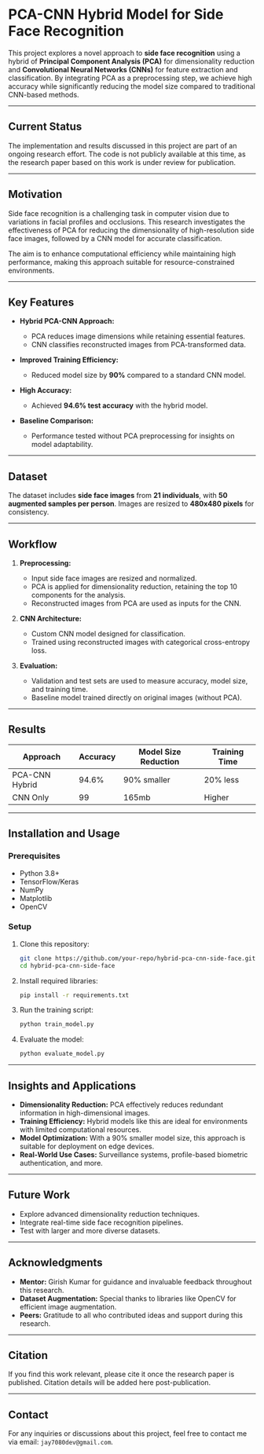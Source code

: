# PCA-CNN Hybrid Model for Side Face Recognition

This project explores a novel approach to **side face recognition** using a hybrid of **Principal Component Analysis (PCA)** for dimensionality reduction and **Convolutional Neural Networks (CNNs)** for feature extraction and classification. By integrating PCA as a preprocessing step, we achieve high accuracy while significantly reducing the model size compared to traditional CNN-based methods.

---

## Current Status
The implementation and results discussed in this project are part of an ongoing research effort. The code is not publicly available at this time, as the research paper based on this work is under review for publication.

---

## Motivation

Side face recognition is a challenging task in computer vision due to variations in facial profiles and occlusions. This research investigates the effectiveness of PCA for reducing the dimensionality of high-resolution side face images, followed by a CNN model for accurate classification. 

The aim is to enhance computational efficiency while maintaining high performance, making this approach suitable for resource-constrained environments.

---

## Key Features

- **Hybrid PCA-CNN Approach:** 
  - PCA reduces image dimensions while retaining essential features.
  - CNN classifies reconstructed images from PCA-transformed data.
  
- **Improved Training Efficiency:**
  - Reduced model size by **90%** compared to a standard CNN model.
  
- **High Accuracy:**
  - Achieved **94.6% test accuracy** with the hybrid model.

- **Baseline Comparison:**
  - Performance tested without PCA preprocessing for insights on model adaptability.

---

## Dataset

The dataset includes **side face images** from **21 individuals**, with **50 augmented samples per person**. Images are resized to **480x480 pixels** for consistency.

---

## Workflow

1. **Preprocessing:**
   - Input side face images are resized and normalized.
   - PCA is applied for dimensionality reduction, retaining the top 10 components for the analysis.
   - Reconstructed images from PCA are used as inputs for the CNN.

2. **CNN Architecture:**
   - Custom CNN model designed for classification.
   - Trained using reconstructed images with categorical cross-entropy loss.

3. **Evaluation:**
   - Validation and test sets are used to measure accuracy, model size, and training time.
   - Baseline model trained directly on original images (without PCA).

---

## Results

| Approach       | Accuracy | Model Size Reduction | Training Time |  
|----------------|----------|----------------------|---------------|  
| PCA-CNN Hybrid | 94.6%    | 90% smaller          | 20% less      |  
| CNN Only       | 99       | 165mb                | Higher        |  

---

## Installation and Usage

### Prerequisites

- Python 3.8+
- TensorFlow/Keras
- NumPy
- Matplotlib
- OpenCV

### Setup

1. Clone this repository:
   ```bash
   git clone https://github.com/your-repo/hybrid-pca-cnn-side-face.git
   cd hybrid-pca-cnn-side-face
   ```

2. Install required libraries:
   ```bash
   pip install -r requirements.txt
   ```

3. Run the training script:
   ```bash
   python train_model.py
   ```

4. Evaluate the model:
   ```bash
   python evaluate_model.py
   ```

---

## Insights and Applications

- **Dimensionality Reduction:** PCA effectively reduces redundant information in high-dimensional images.
- **Training Efficiency:** Hybrid models like this are ideal for environments with limited computational resources.
- **Model Optimization:** With a 90% smaller model size, this approach is suitable for deployment on edge devices.
- **Real-World Use Cases:** Surveillance systems, profile-based biometric authentication, and more.

---

## Future Work

- Explore advanced dimensionality reduction techniques.
- Integrate real-time side face recognition pipelines.
- Test with larger and more diverse datasets.

---

## Acknowledgments

- **Mentor:** Girish Kumar for guidance and invaluable feedback throughout this research.  
- **Dataset Augmentation:** Special thanks to libraries like OpenCV for efficient image augmentation.  
- **Peers:** Gratitude to all who contributed ideas and support during this research.

---
## Citation
If you find this work relevant, please cite it once the research paper is published. Citation details will be added here post-publication.

---

## Contact

For any inquiries or discussions about this project, feel free to contact me via email: `jay7080dev@gmail.com`.

